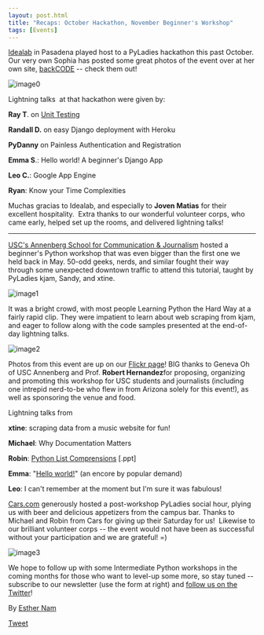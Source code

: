 ```yaml
---
layout: post.html
title: "Recaps: October Hackathon, November Beginner's Workshop"
tags: [Events]
---
```


[Idealab](http://idealab.com) in Pasadena played host to a PyLadies hackathon this past October. Our very own Sophia has posted some great photos of the event over at her own site, [backCODE](http://backcode.com/pyladies-hackathon-the-idea-lab/) -- check them out!

![image0](http://backcode.com/wp-content/uploads/2011/11/idea_lab1.jpg)

Lightning talks  at that hackathon were given by:

**Ray T**. on [Unit Testing](https://docs.google.com/viewer?a=v&pid=explorer&chrome=true&srcid=0B5ImuRfdVTEoNTQzY2FmZjEtOWUzYy00MWI5LTgyNmItMjhhNzU5NDVmZjEz&hl=en)

**Randall D.** on easy Django deployment with Heroku

**PyDanny** on Painless Authentication and Registration

**Emma S**.: Hello world! A beginner's Django App

**Leo C.**: Google App Engine

**Ryan**: Know your Time Complexities

Muchas gracias to Idealab, and especially to **Joven Matias** for their excellent hospitality.  Extra thanks to our wonderful volunteer corps, who came early, helped set up the rooms, and delivered lightning talks!

---------------

[USC's Annenberg School for Communication & Journalism](http://annenberg.usc.edu) hosted a beginner's Python workshop that was even bigger than the first one we held back in May. 50-odd geeks, nerds, and similar fought their way through some unexpected downtown traffic to attend this tutorial, taught by PyLadies kjam, Sandy, and xtine.

![image1](https://dl.dropbox.com/u/39730/pyladiesblog/usc/1stprogram.png)

It was a bright crowd, with most people Learning Python the Hard Way at a fairly rapid clip. They were impatient to learn about web scraping from kjam, and eager to follow along with the code samples presented at the end-of-day lightning talks.

![image2](https://dl.dropbox.com/u/39730/pyladiesblog/usc/amazon.png)

Photos from this event are up on our [Flickr page](https://secure.flickr.com/photos/pyladies/sets/72157628083649345/)! BIG thanks to Geneva Oh of USC Annenberg and Prof. **Robert Hernandez**for proposing, organizing and promoting this workshop for USC students and journalists (including one intrepid nerd-to-be who flew in from Arizona solely for this event!), as well as sponsoring the venue and food.

Lightning talks from

**xtine**: scraping data from a music website for fun!

**Michael**: Why Documentation Matters

**Robin**: [Python List Comprensions](http://dl.dropbox.com/u/39730/pyladiesblog/usc/ListComps.ppt) [.ppt]

**Emma**: "[Hello world!](http://djangolookslikefun.wordpress.com/2011/10/22/lightning-talk-hello-world/)" (an encore by popular demand)

**Leo**: I can't remember at the moment but I'm sure it was fabulous!

[Cars.com](http://cars.com) generously hosted a post-workshop PyLadies social hour, plying us with beer and delicious appetizers from the campus bar. Thanks to Michael and Robin from Cars for giving up their Saturday for us!  Likewise to our brilliant volunteer corps -- the event would not have been as successful without your participation and we are grateful! =)

![image3](https://dl.dropbox.com/u/39730/pyladiesblog/usc/nerdlevel.png)

We hope to follow up with some Intermediate Python workshops in the coming months for those who want to level-up some more, so stay tuned -- subscribe to our newsletter (use the form at right) and [follow us on the Twitter](https://twitter.com/pyladies)!


By [Esther Nam](https://twitter.com/estherbester "Estherbester | Twitter")

[Tweet](https://twitter.com/share)